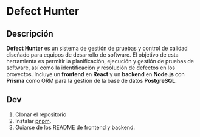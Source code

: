 # Defect Hunter
## Descripción
__Defect Hunter__ es un sistema de gestión de pruebas y control de calidad diseñado para equipos de desarrollo de software. El objetivo de esta herramienta es permitir la planificación, ejecución y gestión de pruebas de software, así como la identificación y resolución de defectos en los proyectos. Incluye un __frontend__ en __React__ y un __backend__ en __Node.js__ con __Prisma__ como ORM para la gestión de la base de datos __PostgreSQL__.

## Dev
1. Clonar el repositorio
2. Instalar [pnpm](https://pnpm.io/installation).
3. Guiarse de los README de frontend y backend.
